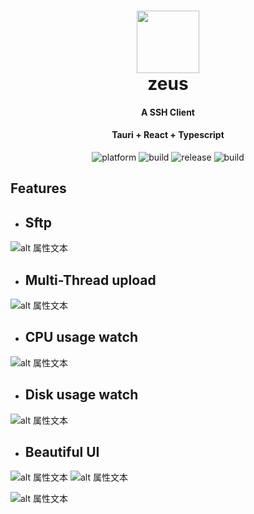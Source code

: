 <h1 align="center">
<img src="https://neko-studio.oss-cn-hongkong.aliyuncs.com/zeus/zeus/icon-cli.png" width='100'>
<br>
 zeus
</h1>
 <h4 align="center">A SSH Client</h4>
 <h4 align="center">Tauri + React + Typescript</h4>
<p align="center">
 <img src="https://img.shields.io/badge/platform-mac%20%7C%20windows%20-blue" alt="platform">
 <img src="https://img.shields.io/badge/build-success-blue.svg" alt="build">
 <img src="https://img.shields.io/badge/version-0.0.1 preview-brightgreen.svg" alt="release">
 <img src="https://img.shields.io/badge/download-1000M-red.svg?style=plastic" alt="build">
</p>

## Features

+ ## Sftp

![alt 属性文本](https://neko-studio.oss-cn-hongkong.aliyuncs.com/zeus/zeus/iShot_2023-05-08_22.39.55.png)

+ ## Multi-Thread upload
  
![alt 属性文本](https://neko-studio.oss-cn-hongkong.aliyuncs.com/zeus/zeus/iShot_2023-05-08_22.41.05.png)

+ ## CPU usage watch

![alt 属性文本](https://neko-studio.oss-cn-hongkong.aliyuncs.com/zeus/zeus/iShot_2023-05-08_22.41.14.png)

+ ## Disk usage watch
  
![alt 属性文本](https://neko-studio.oss-cn-hongkong.aliyuncs.com/zeus/zeus/iShot_2023-05-08_22.41.20.png)

+ ## Beautiful UI

![alt 属性文本](https://neko-studio.oss-cn-hongkong.aliyuncs.com/zeus/zeus/iShot_2023-05-08_22.39.41.png)
![alt 属性文本](https://neko-studio.oss-cn-hongkong.aliyuncs.com/zeus/zeus/iShot_2023-05-08_22.38.45.png)

![alt 属性文本](https://neko-studio.oss-cn-hongkong.aliyuncs.com/zeus/zeus/iShot_2023-05-08_22.39.20.png)